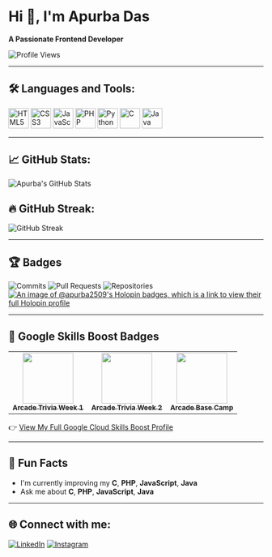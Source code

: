 # Hi 👋, I'm Apurba Das
**A Passionate Frontend Developer**

![Profile Views](https://komarev.com/ghpvc/?username=Apurba2509&label=Profile%20views&color=0e75b6&style=flat-square)

---

## 🛠 **Languages and Tools:**

<p align="left">
  <img src="https://cdn.jsdelivr.net/gh/devicons/devicon/icons/html5/html5-original.svg" alt="HTML5" width="40" height="40"/>
  <img src="https://cdn.jsdelivr.net/gh/devicons/devicon/icons/css3/css3-original.svg" alt="CSS3" width="40" height="40"/>
  <img src="https://cdn.jsdelivr.net/gh/devicons/devicon/icons/javascript/javascript-original.svg" alt="JavaScript" width="40" height="40"/>
  <img src="https://cdn.jsdelivr.net/gh/devicons/devicon/icons/php/php-original.svg" alt="PHP" width="40" height="40"/>
  <img src="https://cdn.jsdelivr.net/gh/devicons/devicon/icons/python/python-original.svg" alt="Python" width="40" height="40"/>
  <img src="https://cdn.jsdelivr.net/gh/devicons/devicon/icons/c/c-original.svg" alt="C" width="40" height="40"/>
  <img src="https://cdn.jsdelivr.net/gh/devicons/devicon/icons/java/java-original.svg" alt="Java" width="40" height="40"/>
</p>

---

## 📈 **GitHub Stats:**

![Apurba's GitHub Stats](https://github-readme-stats.vercel.app/api?username=Apurba2509&show_icons=true&theme=radical)

## 🔥 **GitHub Streak:**

![GitHub Streak](https://github-readme-streak-stats.herokuapp.com/?user=Apurba2509&theme=radical)

---

## 🏆 **Badges**

![Commits](https://badges.pufler.dev/commits/all/Apurba2509) 
![Pull Requests](https://badges.pufler.dev/pulls/Apurba2509)
![Repositories](https://badges.pufler.dev/repos/Apurba2509)
[![An image of @apurba2509's Holopin badges, which is a link to view their full Holopin profile](https://holopin.me/apurba2509)](https://holopin.io/@apurba2509)

---

## 🧠 **Google Skills Boost Badges**

<table>
  <tr>
    <td align="center">
      <a href="https://www.cloudskillsboost.google/public_profiles/14b35de8-1adb-48a8-9592-8e5413224799/badges/14534278">
        <img src="https://cdn.qwiklabs.com/vukJ4zjiASC97e3881VJMyXYdYzvhuqFiTA2FcS9HyE%3D" height="100"/><br/>
        <sub><b>Arcade Trivia Week 1</b></sub>
      </a>
    </td>
    <td align="center">
      <a href="https://www.cloudskillsboost.google/public_profiles/14b35de8-1adb-48a8-9592-8e5413224799/badges/14758451">
        <img src="https://cdn.qwiklabs.com/GCiiVx8Cy4UjqMk96YY7X6Xq5YaOsFooB9LrTwMr5Rg%3D" height="100"/><br/>
        <sub><b>Arcade Trivia Week 2</b></sub>
      </a>
    </td>
    <td align="center">
      <a href="https://www.cloudskillsboost.google/public_profiles/14b35de8-1adb-48a8-9592-8e5413224799/badges/14747924">
        <img src="https://cdn.qwiklabs.com/85FpQtPYWKDKFniw6HSrg50FZaqIvN498EjVAo5vhrg%3D" height="100"/><br/>
        <sub><b>Arcade Base Camp</b></sub>
      </a>
    </td>
  </tr>
</table>

👉 [View My Full Google Cloud Skills Boost Profile](https://www.cloudskillsboost.google/public_profiles/14b35de8-1adb-48a8-9592-8e5413224799)

---

## 💬 **Fun Facts**
- I'm currently improving my **C**, **PHP**, **JavaScript**, **Java**
- Ask me about **C**, **PHP**, **JavaScript**, **Java**

---

## 🌐 **Connect with me:**

[![LinkedIn](https://img.shields.io/badge/-LinkedIn-blue?style=flat&logo=linkedin)](https://www.linkedin.com/in/apurbadas2509/)
[![Instagram](https://img.shields.io/badge/-Instagram-orange?style=flat&logo=instagram)](https://www.instagram.com/___apurbax___/)
